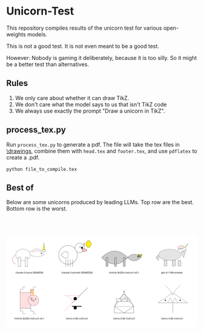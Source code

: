 # Unicorn-Test

This repository compiles results of the unicorn test for various open-weights models.

This is not a good test. It is not even meant to be a good test.

However: Nobody is gaming it deliberately, because it is too silly. So it might be a better test than alternatives.

## Rules
1) We only care about whether it can draw TikZ.
2) We don't care what the model says to us that isn't TikZ code
3) We always use exactly the prompt "Draw a unicorn in TikZ".

## process_tex.py

Run `process_tex.py` to generate a pdf. The file will take the tex files in [\drawings](\drawings), combine them with `head.tex` and `footer.tex`, and use `pdflatex` to create a .pdf.


```
python file_to_compile.tex
```

## Best of

Below are some unicorns produced by leading LLMs. Top row are the best. Bottom row is the worst.

<br>
<br>

![unicorns](assets/unicorns.png)